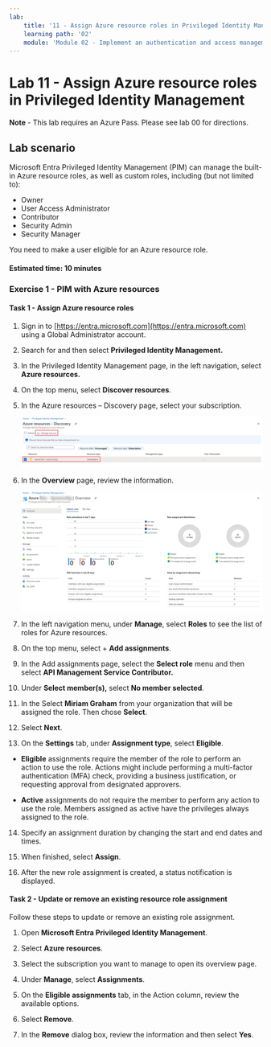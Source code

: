 ```yaml
---
lab:
    title: '11 - Assign Azure resource roles in Privileged Identity Management'
    learning path: '02'
    module: 'Module 02 - Implement an authentication and access management solution'
---
```


# Lab 11 - Assign Azure resource roles in Privileged Identity Management

**Note** - This lab requires an Azure Pass. Please see lab 00 for directions.

## Lab scenario

Microsoft Entra Privileged Identity Management (PIM) can manage the built-in Azure resource roles, as well as custom roles, including (but not limited to):

- Owner
- User Access Administrator
- Contributor
- Security Admin
- Security Manager

You need to make a user eligible for an Azure resource role.


#### Estimated time: 10 minutes

### Exercise 1 - PIM with Azure resources

#### Task 1 - Assign Azure resource roles

1. Sign in to [https://entra.microsoft.com](https://entra.microsoft.com) using a Global Administrator account.

2. Search for and then select **Privileged Identity Management.**

3. In the Privileged Identity Management page, in the left navigation, select **Azure resources.**

4. On the top menu, select **Discover resources**.

5. In the Azure resources – Discovery page, select your subscription.

   ![Screen image displaying the Azure resources discovery page with the subscription and manage resource highlighted](./media/lp4-mod3-pim-azure-resource-management.png)

6. In the **Overview** page, review the information.

   ![Screen image displaying the recently added Azure resource](./media/lp4-mod3-pim-az-resource-overview.png)

7. In the left navigation menu, under **Manage**, select **Roles** to see the list of roles for Azure resources.

8. On the top menu, select + **Add assignments**.

9. In the Add assignments page, select the **Select role** menu and then select **API Management Service Contributor.**

10. Under **Select member(s),** select **No member selected**.

11. In the Select **Miriam Graham** from your organization that will be assigned the role.  Then chose **Select**.

12. Select **Next**.

13. On the **Settings** tab, under **Assignment type**, select **Eligible**.

   - **Eligible** assignments require the member of the role to perform an action to use the role. Actions might include performing a multi-factor authentication (MFA) check, providing a business justification, or requesting approval from designated approvers.

   - **Active** assignments do not require the member to perform any action to use the role. Members assigned as active have the privileges always assigned to the role.

14. Specify an assignment duration by changing the start and end dates and times.

15. When finished, select **Assign**.

16. After the new role assignment is created, a status notification is displayed.

#### Task 2 - Update or remove an existing resource role assignment

Follow these steps to update or remove an existing role assignment.

1. Open **Microsoft Entra Privileged Identity Management**.

2. Select **Azure resources**.

3. Select the subscription you want to manage to open its overview page.

4. Under **Manage**, select **Assignments**.

5. On the **Eligible assignments** tab, in the Action column, review the available options.

6. Select **Remove**.

7. In the **Remove** dialog box, review the information and then select **Yes**.

